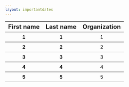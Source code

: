 ```yaml
---
layout: importantdates
---
```


<style type="text/css">
  td {
    padding: 0 15px;
    line-height: 2;
  }
  td:first-child {
  font-weight: bold
}
td:nth-child(2) {
  font-weight: bold
}
</style>
<table border=1 frame=void rules=rows style="margin-left: auto;
  margin-right: auto;   text-align: center;
">
  <tr>
    <th style="font-size: 20px">First name</th>
    <th style="font-size: 20px">Last name</th>
    <th style="font-size: 20px">Organization</th>
  </tr>
      <tr>
    <td>1</td>
    <td>1</td>
    <td>1</td>
  </tr>
    <tr>
    <td>2</td>
    <td>2</td>
    <td>2</td>
  </tr>
    <tr>
    <td>3</td>
    <td>3</td>
    <td>3</td>
  </tr>
    <tr>
    <td>4</td>
    <td>4</td>
    <td>4</td>
  </tr>
    <tr>
    <td>5</td>
    <td>5</td>
    <td>5</td>
  </tr>
  
</table>
